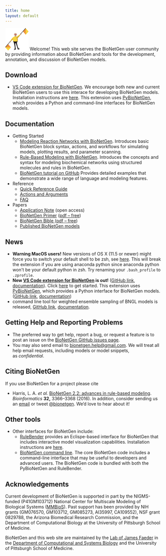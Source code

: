 ```yaml
---
title: home
layout: default
---
```




<img src="assets/flagman.png" width="75" height="72"/>
Welcome! This web site serves the BioNetGen user community by providing
information about BioNetGen and tools for the development, annotation,
and discussion of BioNetGen models.

## Download

- [VS Code extension for BioNetGen](https://marketplace.visualstudio.com/items?itemName=als251.bngl). We encourage both new and current BioNetGen users to use this interace for developing BioNetGen models. Installation instructions are [here](https://bng-vscode-extension.readthedocs.io/en/latest/install.html). This extension uses [PyBioNetGen](https://pypi.org/project/bionetgen/), which provides a Python and command-line interfaces for BioNetGen models.

## Documentation

- Getting Started
     -   [Modeling Reaction Networks with BioNetGen](https://github.com/mcellteam/Workshop_2021/blob/master/bionetgen/slides/CMW2021-IntroToRxnNetModelingBNG.pptx?raw=true). Introduces basic BioNetGen block syntax, actions, and workflows for simulating models, plotting results, and parameter scanning.
     -   [Rule-Based Modeling with BioNetGen](https://github.com/mcellteam/Workshop_2021/blob/master/bionetgen/slides/CMW2021-IntroRBM.pptx?raw=true). Introduces the concepts and syntax for modeling biochemical networks using structured molecules and rules in BioNetGen.
     -   [BioNetGen tutorial on GitHub](/tutorial) Provides detailed examples that demonstrate a wide range of language and modeling features.
- Reference
    -   [Quick Reference Guide](https://github.com/RuleWorld/bionetgen/blob/master/docs/QRG-30Mar2016.pdf)
    -   [Actions and Arguments](https://docs.google.com/spreadsheets/d/1Co0bPgMmOyAFxbYnGCmwKzoEsY2aUCMtJXQNpQCEUag/edit?usp=sharing)
    -   [FAQ](/faq)
- Papers
    -   [Application Note](https://academic.oup.com/bioinformatics/article-lookup/doi/10.1093/bioinformatics/btw469) (open
    access)
    -   [BioNetGen Primer](https://link.springer.com/protocol/10.1007%2F978-1-61779-833-7_9) ([pdf
    –
    free](https://www.dropbox.com/s/rm0535pgom2zr6i/Sekar-RuleBasedPrimer-2012.pdf?dl=0))
    -   [BioNetGen Bible ](https://link.springer.com/protocol/10.1007%2F978-1-59745-525-1_5)([pdf
    –
    free](https://www.csb.pitt.edu/Faculty/Faeder/Publications/Reprints/Faeder_2009.pdf))
    -   [Published BioNetGen models](/published)

## News

- **Warning MacOS users!** New versions of OS X (11.5 or newer) might force you to switch your default shell to be zsh, see [here](https://support.apple.com/en-us/HT208050). This will break the extension if you are using anaconda python since anaconda python won't be your default python in zsh. Try renaming your `.bash_profile` to `.zprofile`. 
- **New [VS Code extension for BioNetGen](https://marketplace.visualstudio.com/items?itemName=als251.bngl) is out!** ([GitHub link](https://github.com/RuleWorld/BNG_vscode_extension), [documentation](https://bng-vscode-extension.readthedocs.io/en/latest/#)). Click [here](https://bng-vscode-extension.readthedocs.io/en/latest/install.html) to get started. This extension uses [PyBioNetGen](https://pypi.org/project/bionetgen/), which provides a Python interface for BioNetGen models. ([GitHub link](https://github.com/RuleWorld/PyBioNetGen), [documentation](https://pybionetgen.readthedocs.io/en/latest/)) 
- command line tool for weighted ensemble sampling of BNGL models is released, [GitHub link](https://github.com/ASinanSaglam/webng), [documentation](https://webng.readthedocs.io/en/latest/).

## Getting Help and Reporting Problems
- The preferred way to get help, report a bug, or request a feature is to post an issue on the [BioNetGen GitHub issues page](https://github.com/RuleWorld/bionetgen/issues).
- You may also send email to <bionetgen.help@gmail.com>. We will treat all help email requests, including models or model snippets, as *confidential*.

## Citing BioNetGen

If you use BioNetGen for a project please cite 
- Harris, L. A. *et al.* [BioNetGen 2.2: advances in rule-based
modeling](https://academic.oup.com/bioinformatics/article-lookup/doi/10.1093/bioinformatics/btw469).
*Bioinformatics* **32,** 3366–3368 (2016).
In addition, consider sending us an 
[email](mailto:bionetgen.help@gmail.com) or tweet 
[@bionetgen](http://twitter.com/bionetgen). We’d love to hear about it!

## Other tools
- Other interfaces for BioNetGen include:
    - [RuleBender](https://github.com/RuleWorld/rulebender/releases/latest) provides an Eclispe-based interface for BioNetGen that includes interactive model visualization capabilities. Installation instructions are [here](https://github.com/RuleWorld/rulebender/blob/master/docs/RuleBender-installation-guide.pdf).
    - [BioNetGen command line](https://github.com/RuleWorld/bionetgen/releases/latest). The core BioNetGen code includes a command-line interface that may be useful to developers and advanced users. The BioNetGen code is bundled with both the PyBioNetGen and RuleBender.

## Acknowledgements

Current development of BioNetGen is supported in part by the
NIGMS-funded (P41GM103712) National Center for Multiscale Modeling of
Biological Systems
([MMBioS](http://mmbios.org/ "http://mmbios.org")).
Past support has been provided by NIH grants (GM076570, GM103712,
GM085273, AI35997, CA109552), NSF grant 0829788, the Arizona Biomedical
Research Commission, and the Department of Computational Biology at the
University of Pittsburgh School of Medicine.

BioNetGen and this web site are maintained by the [Lab of James Faeder](http://www.csb.pitt.edu/Faculty/Faeder/) in the [Department of Computational and Systems Biology](http://www.csb.pitt.edu) and the University of Pittsburgh School of Medicine.

